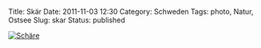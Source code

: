 Title: Skär
Date: 2011-11-03 12:30
Category: Schweden
Tags: photo, Natur, Ostsee
Slug: skar
Status: published

[![Schäre](/pic/skarmontage1_s.jpg "Schäre")](/pic/skarmontage1_l.jpg)

